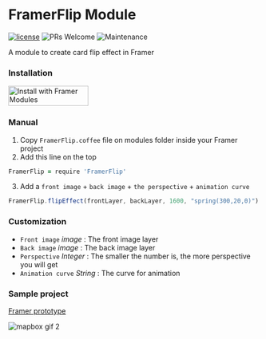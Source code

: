 # FramerFlip Module
[![license](https://img.shields.io/github/license/bpxl-labs/RemoteLayer.svg)](https://opensource.org/licenses/MIT)
![PRs Welcome](https://img.shields.io/badge/PRs-welcome-brightgreen.svg)
![Maintenance](https://img.shields.io/maintenance/yes/2018.svg)

A module to create card flip effect in Framer


### Installation
<a href='https://open.framermodules.com/Symbols'>
    <img alt='Install with Framer Modules'
    src='https://www.framermodules.com/assets/badge@2x.png' width='160' height='40' />
</a>

### Manual

1. Copy `FramerFlip.coffee` file on modules folder inside your Framer project
2. Add this line on the top 
```coffeescript
FramerFlip = require 'FramerFlip'
```
3. Add a `front image` + `back image` + `the perspective` + `animation curve`

```javascript
FramerFlip.flipEffect(frontLayer, backLayer, 1600, "spring(300,20,0)")
```

### Customization
* `Front image` _image_ : The front image layer
* `Back image` _image_ : The back image layer
* `Perspective` _Integer_ : The smaller the number is, the more perspective you will get
* `Animation curve` _String_ : The curve for animation


### Sample project
<a href='https://framer.cloud/FmFdE' target="_blank">Framer prototype</a>

![mapbox gif 2](/mapbox.gif?raw=true)
